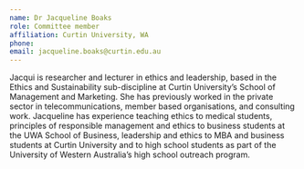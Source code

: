 ```yaml
---
name: Dr Jacqueline Boaks  
role: Committee member
affiliation: Curtin University, WA  
phone:   
email: jacqueline.boaks@curtin.edu.au
--- 
```


Jacqui is researcher and lecturer in ethics and leadership, based in the Ethics and Sustainability sub-discipline at Curtin University’s School of Management and Marketing. She has previously worked in the private sector in telecommunications, member based organisations, and consulting work. Jacqueline has experience teaching ethics to medical students, principles of responsible management and ethics to business students at the UWA School of Business, leadership and ethics to MBA and business students at Curtin University and to high school students as part of the University of Western Australia’s high school outreach program.
